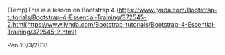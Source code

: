 (Temp)This is a lesson on Bootstrap 4 (https://www.lynda.com/Bootstrap-tutorials/Bootstrap-4-Essential-Training/372545-2.html(https://www.lynda.com/Bootstrap-tutorials/Bootstrap-4-Essential-Training/372545-2.html)



Ren
10/3/2018
